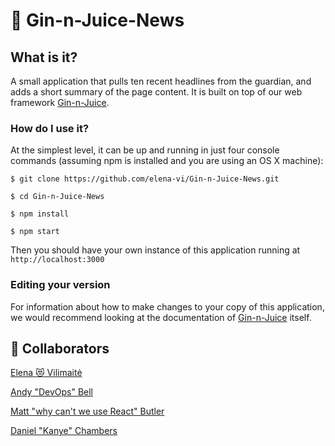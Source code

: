 # :tropical_drink: Gin-n-Juice-News

## What is it?

A small application that pulls ten recent headlines from the guardian, and adds a short summary of the
page content. It is built on top of our web framework [Gin-n-Juice](https://github.com/elena-vi/Gin-n-Juice).

### How do I use it?

At the simplest level, it can be up and running in just four console commands (assuming npm is installed and
you are using an OS X machine):
```
$ git clone https://github.com/elena-vi/Gin-n-Juice-News.git
```
```
$ cd Gin-n-Juice-News
```
```
$ npm install
```
```
$ npm start
```

Then you should have your own instance of this application running at ``` http://localhost:3000 ```

### Editing your version

For information about how to make changes to your copy of this application, we would recommend looking at the
documentation of [Gin-n-Juice](https://github.com/elena-vi/Gin-n-Juice) itself.

## :busts_in_silhouette: Collaborators
[Elena :heart_eyes_cat: Vilimaitė](https://github.com/elena-vi)

[Andy "DevOps" Bell](https://github.com/andy-bell)

[Matt "why can't we use React" Butler](https://github.com/mbutlerw)

[Daniel "Kanye" Chambers](https://github.com/danielschambers)
